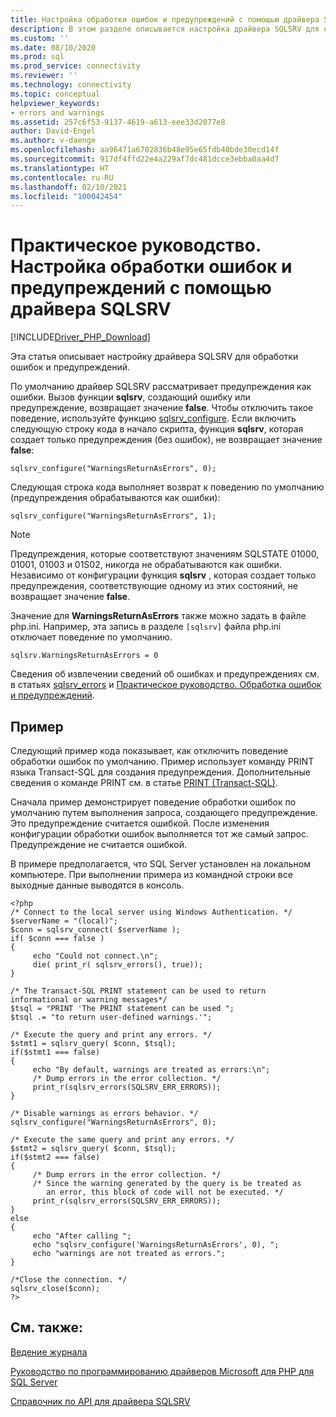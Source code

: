 ```yaml
---
title: Настройка обработки ошибок и предупреждений с помощью драйвера SQLSRV
description: В этом разделе описывается настройка драйвера SQLSRV для обработки ошибок и предупреждений при использовании драйвера Microsoft SQLSRV для PHP для SQL Server
ms.custom: ''
ms.date: 08/10/2020
ms.prod: sql
ms.prod_service: connectivity
ms.reviewer: ''
ms.technology: connectivity
ms.topic: conceptual
helpviewer_keywords:
- errors and warnings
ms.assetid: 257c6f53-9137-4619-a613-eee33d2077e8
author: David-Engel
ms.author: v-daenge
ms.openlocfilehash: aa96471a6702836b48e95e65fdb40bde30ecd14f
ms.sourcegitcommit: 917df4ffd22e4a229af7dc481dcce3ebba0aa4d7
ms.translationtype: HT
ms.contentlocale: ru-RU
ms.lasthandoff: 02/10/2021
ms.locfileid: "100042454"
---
```

# <a name="how-to-configure-error-and-warning-handling-using-the-sqlsrv-driver"></a>Практическое руководство. Настройка обработки ошибок и предупреждений с помощью драйвера SQLSRV
[!INCLUDE[Driver_PHP_Download](../../includes/driver_php_download.md)]

Эта статья описывает настройку драйвера SQLSRV для обработки ошибок и предупреждений.  
  
По умолчанию драйвер SQLSRV рассматривает предупреждения как ошибки. Вызов функции **sqlsrv**, создающий ошибку или предупреждение, возвращает значение **false**. Чтобы отключить такое поведение, используйте функцию [sqlsrv_configure](../../connect/php/sqlsrv-configure.md). Если включить следующую строку кода в начало скрипта, функция **sqlsrv**, которая создает только предупреждения (без ошибок), не возвращает значение **false**:  
  
`sqlsrv_configure("WarningsReturnAsErrors", 0);`  
  
Следующая строка кода выполняет возврат к поведению по умолчанию (предупреждения обрабатываются как ошибки):  
  
`sqlsrv_configure("WarningsReturnAsErrors", 1);`  
  
> [!NOTE]  
> Предупреждения, которые соответствуют значениям SQLSTATE 01000, 01001, 01003 и 01S02, никогда не обрабатываются как ошибки. Независимо от конфигурации функция **sqlsrv** , которая создает только предупреждения, соответствующие одному из этих состояний, не возвращает значение **false**.  
  
Значение для **WarningsReturnAsErrors** также можно задать в файле php.ini. Например, эта запись в разделе `[sqlsrv]` файла php.ini отключает поведение по умолчанию.  
  
`sqlsrv.WarningsReturnAsErrors = 0`  
  
Сведения об извлечении сведений об ошибках и предупреждениях см. в статьях [sqlsrv_errors](../../connect/php/sqlsrv-errors.md) и [Практическое руководство. Обработка ошибок и предупреждений](../../connect/php/how-to-handle-errors-and-warnings-using-the-sqlsrv-driver.md).  
  
## <a name="example"></a>Пример  
Следующий пример кода показывает, как отключить поведение обработки ошибок по умолчанию. Пример использует команду PRINT языка Transact-SQL для создания предупреждения. Дополнительные сведения о команде PRINT см. в статье [PRINT (Transact-SQL)](../../t-sql/language-elements/print-transact-sql.md).  
  
Сначала пример демонстрирует поведение обработки ошибок по умолчанию путем выполнения запроса, создающего предупреждение. Это предупреждение считается ошибкой. После изменения конфигурации обработки ошибок выполняется тот же самый запрос. Предупреждение не считается ошибкой.  
  
В примере предполагается, что SQL Server установлен на локальном компьютере. При выполнении примера из командной строки все выходные данные выводятся в консоль.  
  
```  
<?php  
/* Connect to the local server using Windows Authentication. */  
$serverName = "(local)";  
$conn = sqlsrv_connect( $serverName );  
if( $conn === false )  
{  
     echo "Could not connect.\n";  
     die( print_r( sqlsrv_errors(), true));  
}  
  
/* The Transact-SQL PRINT statement can be used to return   
informational or warning messages*/  
$tsql = "PRINT 'The PRINT statement can be used ";  
$tsql .= "to return user-defined warnings.'";  
  
/* Execute the query and print any errors. */  
$stmt1 = sqlsrv_query( $conn, $tsql);  
if($stmt1 === false)  
{  
     echo "By default, warnings are treated as errors:\n";  
     /* Dump errors in the error collection. */  
     print_r(sqlsrv_errors(SQLSRV_ERR_ERRORS));  
}  
  
/* Disable warnings as errors behavior. */  
sqlsrv_configure("WarningsReturnAsErrors", 0);  
  
/* Execute the same query and print any errors. */  
$stmt2 = sqlsrv_query( $conn, $tsql);  
if($stmt2 === false)  
{  
     /* Dump errors in the error collection. */  
     /* Since the warning generated by the query is be treated as   
        an error, this block of code will not be executed. */  
     print_r(sqlsrv_errors(SQLSRV_ERR_ERRORS));  
}  
else  
{  
     echo "After calling ";  
     echo "sqlsrv_configure('WarningsReturnAsErrors', 0), ";  
     echo "warnings are not treated as errors.";  
}  
  
/*Close the connection. */  
sqlsrv_close($conn);  
?>  
```  
  
## <a name="see-also"></a>См. также:  
[Ведение журнала](../../connect/php/logging-activity.md)

[Руководство по программированию драйверов Microsoft для PHP для SQL Server](../../connect/php/programming-guide-for-php-sql-driver.md)

[Справочник по API для драйвера SQLSRV](../../connect/php/sqlsrv-driver-api-reference.md)  
  

